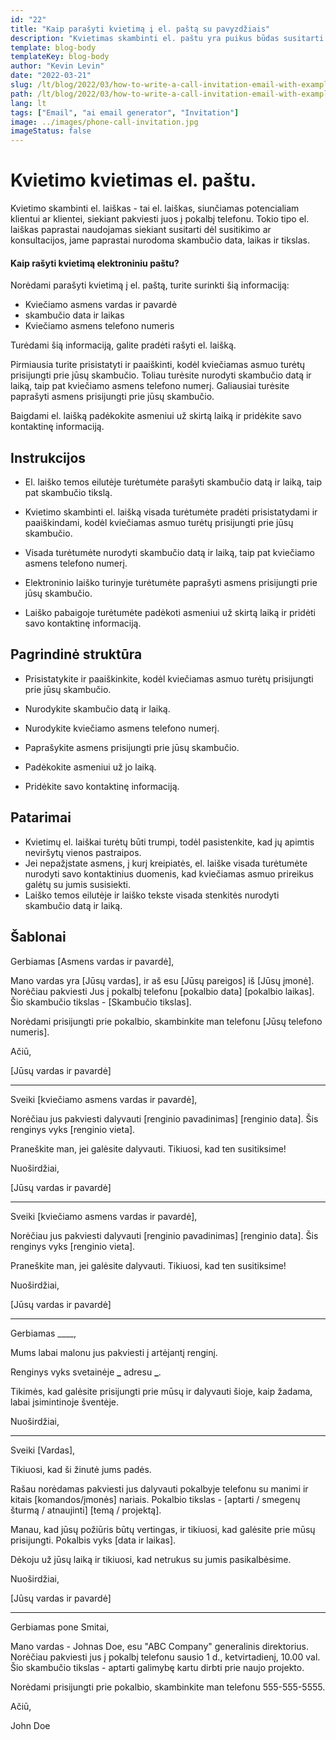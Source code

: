 ```yaml
---
id: "22"
title: "Kaip parašyti kvietimą į el. paštą su pavyzdžiais"
description: "Kvietimas skambinti el. paštu yra puikus būdas susitarti dėl susitikimo ar konsultacijos su potencialiu klientu ar užsakovu."
template: blog-body
templateKey: blog-body
author: "Kevin Levin"
date: "2022-03-21"
slug: /lt/blog/2022/03/how-to-write-a-call-invitation-email-with-examples
path: /lt/blog/2022/03/how-to-write-a-call-invitation-email-with-examples
lang: lt
tags: ["Email", "ai email generator", "Invitation"]
image: ../images/phone-call-invitation.jpg
imageStatus: false
---
```


# Kvietimo kvietimas el. paštu.

Kvietimo skambinti el. laiškas - tai el. laiškas, siunčiamas potencialiam klientui ar klientei, siekiant pakviesti juos į pokalbį telefonu. Tokio tipo el. laiškas paprastai naudojamas siekiant susitarti dėl susitikimo ar konsultacijos, jame paprastai nurodoma skambučio data, laikas ir tikslas.

#### Kaip rašyti kvietimą elektroniniu paštu?

Norėdami parašyti kvietimą į el. paštą, turite surinkti šią informaciją:

- Kviečiamo asmens vardas ir pavardė
- skambučio data ir laikas
- Kviečiamo asmens telefono numeris

Turėdami šią informaciją, galite pradėti rašyti el. laišką.

Pirmiausia turite prisistatyti ir paaiškinti, kodėl kviečiamas asmuo turėtų prisijungti prie jūsų skambučio. Toliau turėsite nurodyti skambučio datą ir laiką, taip pat kviečiamo asmens telefono numerį. Galiausiai turėsite paprašyti asmens prisijungti prie jūsų skambučio.

Baigdami el. laišką padėkokite asmeniui už skirtą laiką ir pridėkite savo kontaktinę informaciją.

## Instrukcijos

- El. laiško temos eilutėje turėtumėte parašyti skambučio datą ir laiką, taip pat skambučio tikslą.

- Kvietimo skambinti el. laišką visada turėtumėte pradėti prisistatydami ir paaiškindami, kodėl kviečiamas asmuo turėtų prisijungti prie jūsų skambučio.

- Visada turėtumėte nurodyti skambučio datą ir laiką, taip pat kviečiamo asmens telefono numerį.

- Elektroninio laiško turinyje turėtumėte paprašyti asmens prisijungti prie jūsų skambučio.

- Laiško pabaigoje turėtumėte padėkoti asmeniui už skirtą laiką ir pridėti savo kontaktinę informaciją.

## Pagrindinė struktūra

- Prisistatykite ir paaiškinkite, kodėl kviečiamas asmuo turėtų prisijungti prie jūsų skambučio.

- Nurodykite skambučio datą ir laiką.

- Nurodykite kviečiamo asmens telefono numerį.

- Paprašykite asmens prisijungti prie jūsų skambučio.

- Padėkokite asmeniui už jo laiką.

- Pridėkite savo kontaktinę informaciją.

## Patarimai

- Kvietimų el. laiškai turėtų būti trumpi, todėl pasistenkite, kad jų apimtis neviršytų vienos pastraipos.
- Jei nepažįstate asmens, į kurį kreipiatės, el. laiške visada turėtumėte nurodyti savo kontaktinius duomenis, kad kviečiamas asmuo prireikus galėtų su jumis susisiekti.
- Laiško temos eilutėje ir laiško tekste visada stenkitės nurodyti skambučio datą ir laiką.

## Šablonai

Gerbiamas [Asmens vardas ir pavardė],

Mano vardas yra [Jūsų vardas], ir aš esu [Jūsų pareigos] iš [Jūsų įmonė]. Norėčiau pakviesti Jus į pokalbį telefonu [pokalbio data] [pokalbio laikas]. Šio skambučio tikslas - [Skambučio tikslas].

Norėdami prisijungti prie pokalbio, skambinkite man telefonu [Jūsų telefono numeris].

Ačiū,

[Jūsų vardas ir pavardė]

---

Sveiki [kviečiamo asmens vardas ir pavardė],

Norėčiau jus pakviesti dalyvauti [renginio pavadinimas] [renginio data]. Šis renginys vyks [renginio vieta].

Praneškite man, jei galėsite dalyvauti. Tikiuosi, kad ten susitiksime!

Nuoširdžiai,

[Jūsų vardas ir pavardė]

---

Sveiki [kviečiamo asmens vardas ir pavardė],

Norėčiau jus pakviesti dalyvauti [renginio pavadinimas] [renginio data]. Šis renginys vyks [renginio vieta].

Praneškite man, jei galėsite dalyvauti. Tikiuosi, kad ten susitiksime!

Nuoširdžiai,

[Jūsų vardas ir pavardė]

---

Gerbiamas \_\_\_\_,

Mums labai malonu jus pakviesti į artėjantį renginį.

Renginys vyks svetainėje **\_** adresu **\_**.

Tikimės, kad galėsite prisijungti prie mūsų ir dalyvauti šioje, kaip žadama, labai įsimintinoje šventėje.

Nuoširdžiai,

---

Sveiki [Vardas],

Tikiuosi, kad ši žinutė jums padės.

Rašau norėdamas pakviesti jus dalyvauti pokalbyje telefonu su manimi ir kitais [komandos/įmonės] nariais. Pokalbio tikslas - [aptarti / smegenų šturmą / atnaujinti] [temą / projektą].

Manau, kad jūsų požiūris būtų vertingas, ir tikiuosi, kad galėsite prie mūsų prisijungti. Pokalbis vyks [data ir laikas].

Dėkoju už jūsų laiką ir tikiuosi, kad netrukus su jumis pasikalbėsime.

Nuoširdžiai,

[Jūsų vardas ir pavardė]

---

Gerbiamas pone Smitai,

Mano vardas - Johnas Doe, esu "ABC Company" generalinis direktorius. Norėčiau pakviesti jus į pokalbį telefonu sausio 1 d., ketvirtadienį, 10.00 val. Šio skambučio tikslas - aptarti galimybę kartu dirbti prie naujo projekto.

Norėdami prisijungti prie pokalbio, skambinkite man telefonu 555-555-5555.

Ačiū,

John Doe
